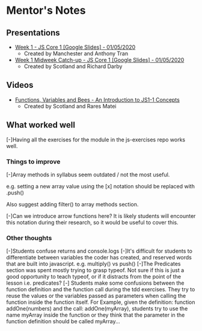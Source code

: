 # Mentor's Notes

## Presentations

- [Week 1 - JS Core 1 [Google Slides] - 01/05/2020](https://drive.google.com/open?id=1NFMenLrQ5B5UhU7HJAf9_xQxXHs2Md0pN3ENynuhjJ0)
  - Created by Manchester and Anthony Tran
- [Week 1 Midweek Catch-up - JS Core 1 [Google Slides] - 01/05/2020](https://docs.google.com/presentation/d/1oscN2HfvQMKFkkQ1UBfGhP274S6fPT9f02Ibys1OW1E/edit#slide=id.p)
  - Created by Scotland and Richard Darby

## Videos

- [Functions, Variables and Bees - An Introduction to JS1-1 Concepts](https://www.youtube.com/watch?v=DQJu-t0YscY)
  - Created by Scotland and Rares Matei

## What worked well

[-]Having all the exercises for the module in the js-exercises repo works well.

### Things to improve

[-]Array methods in syllabus seem outdated / not the most useful.

e.g. setting a new array value using the [x] notation should be replaced with .push()

Also suggest adding filter() to array methods section.

[-]Can we introduce arrow functions here? It is likely students will encounter this notation during their research, so it would be useful to cover this.

### Other thoughts

[-]Students confuse returns and console.logs
[-]It's difficult for students to differentiate between variables the coder has created, and reserved words that are built into javascript. e.g. multiply() vs push()
[-]The Predicates section was spent mostly trying to grasp typeof. Not sure if this is just a good opportunity to teach typeof, or if it distracts from the point of the lesson i.e. predicates?
[-] Students make some confusions between the function definition and the function call during the tdd exercises. They try to reuse the values or the variables passed as parameters when calling the function inside the function itself. For Example, given the definition: function addOne(numbers) and the call: addOne(myArray), students try to use the name myArray inside the function or they think that the parameter in the function definition should be called myArray...

